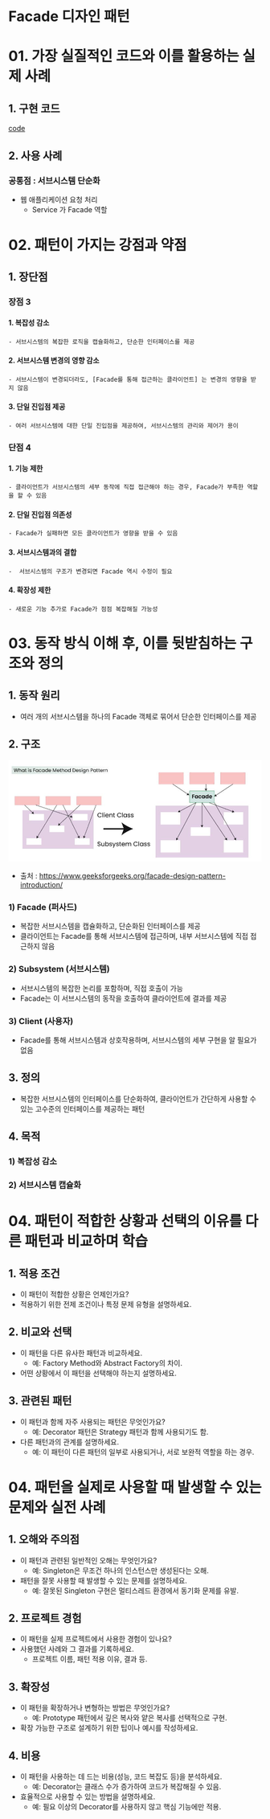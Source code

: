 # Facade 디자인 패턴

# 01. 가장 실질적인 코드와 이를 활용하는 실제 사례

## 1. 구현 코드
[code](code)

## 2. 사용 사례
### 공통점 : 서브시스템 단순화 

- 웹 애플리케이션 요청 처리
  - Service 가 Facade 역할



# 02.  패턴이 가지는 강점과 약점

## 1. 장단점
### 장점 3
#### 1. 복잡성 감소
    - 서브시스템의 복잡한 로직을 캡슐화하고, 단순한 인터페이스를 제공
#### 2. 서브시스템 변경의 영향 감소
    - 서브시스템이 변경되더라도, [Facade를 통해 접근하는 클라이언트] 는 변경의 영향을 받지 않음 
#### 3. 단일 진입점 제공
    - 여러 서브시스템에 대한 단일 진입점을 제공하여, 서브시스템의 관리와 제어가 용이

### 단점 4
#### 1. 기능 제한
    - 클라이언트가 서브시스템의 세부 동작에 직접 접근해야 하는 경우, Facade가 부족한 역할을 할 수 있음
#### 2. 단일 진입점 의존성
    - Facade가 실패하면 모든 클라이언트가 영향을 받을 수 있음
#### 3. 서브시스템과의 결합
    -  서브시스템의 구조가 변경되면 Facade 역시 수정이 필요
#### 4. 확장성 제한
    - 새로운 기능 추가로 Facade가 점점 복잡해질 가능성


# 03. 동작 방식 이해 후, 이를 뒷받침하는 구조와 정의

## 1. 동작 원리
- 여러 개의 서브시스템을 하나의 Facade 객체로 묶어서 단순한 인터페이스를 제공



## 2. 구조
![img.png](img.png)
- 출처 : https://www.geeksforgeeks.org/facade-design-pattern-introduction/

### 1) Facade (퍼사드)
- 복잡한 서브시스템을 캡슐화하고, 단순화된 인터페이스를 제공
- 클라이언트는 Facade를 통해 서브시스템에 접근하며, 내부 서브시스템에 직접 접근하지 않음


### 2) Subsystem (서브시스템)
- 서브시스템의 복잡한 논리를 포함하며, 직접 호출이 가능
- Facade는 이 서브시스템의 동작을 호출하여 클라이언트에 결과를 제공

### 3) Client (사용자)
- Facade를 통해 서브시스템과 상호작용하며, 서브시스템의 세부 구현을 알 필요가 없음


## 3. 정의
- 복잡한 서브시스템의 인터페이스를 단순화하여, 클라이언트가 간단하게 사용할 수 있는 고수준의 인터페이스를 제공하는 패턴


## 4. 목적 
### 1) 복잡성 감소
### 2) 서브시스템 캡슐화

# 04.  패턴이 적합한 상황과 선택의 이유를 다른 패턴과 비교하며 학습


## 1. 적용 조건
- 이 패턴이 적합한 상황은 언제인가요?
- 적용하기 위한 전제 조건이나 특정 문제 유형을 설명하세요.

## 2. 비교와 선택
- 이 패턴을 다른 유사한 패턴과 비교하세요.
  - 예: Factory Method와 Abstract Factory의 차이.
- 어떤 상황에서 이 패턴을 선택해야 하는지 설명하세요.


## 3. 관련된 패턴
- 이 패턴과 함께 자주 사용되는 패턴은 무엇인가요?
  - 예: Decorator 패턴은 Strategy 패턴과 함께 사용되기도 함.
- 다른 패턴과의 관계를 설명하세요.
  - 예: 이 패턴이 다른 패턴의 일부로 사용되거나, 서로 보완적 역할을 하는 경우.


# 04.  패턴을 실제로 사용할 때 발생할 수 있는 문제와 실전 사례

## 1. 오해와 주의점
- 이 패턴과 관련된 일반적인 오해는 무엇인가요?
  - 예: Singleton은 무조건 하나의 인스턴스만 생성된다는 오해.
- 패턴을 잘못 사용할 때 발생할 수 있는 문제를 설명하세요.
  - 예: 잘못된 Singleton 구현은 멀티스레드 환경에서 동기화 문제를 유발.



## 2. 프로젝트 경험
- 이 패턴을 실제 프로젝트에서 사용한 경험이 있나요?
- 사용했던 사례와 그 결과를 기록하세요.
  - 프로젝트 이름, 패턴 적용 이유, 결과 등.



## 3. 확장성
- 이 패턴을 확장하거나 변형하는 방법은 무엇인가요?
  - 예: Prototype 패턴에서 깊은 복사와 얕은 복사를 선택적으로 구현.
- 확장 가능한 구조로 설계하기 위한 팁이나 예시를 작성하세요.



## 4. 비용
- 이 패턴을 사용하는 데 드는 비용(성능, 코드 복잡도 등)을 분석하세요.
  - 예: Decorator는 클래스 수가 증가하여 코드가 복잡해질 수 있음.
- 효율적으로 사용할 수 있는 방법을 설명하세요.
  - 예: 필요 이상의 Decorator를 사용하지 않고 핵심 기능에만 적용.